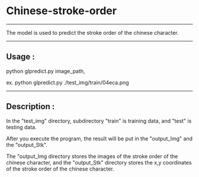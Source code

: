 # Chinese-stroke-order

---

The model is used to predict the stroke order of the chinese character.

---

## Usage : 

python glpredict.py image_path,

ex. python glpredict.py ./test_img/train/04eca.png

---

## Description : 

In the "test_img" directory, subdirectory "train" is training data, and "test" is testing data.

After you execute the program, 
the result will be put in the "output_Img" and the "output_Stk".

The "output_Img directory stores the images of the stroke order of the chinese character,
and the "output_Stk" directory stores the x,y coordinates of the stroke order of the chinese character.
